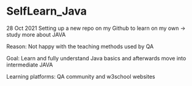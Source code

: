 # SelfLearn_Java

28 Oct 2021
Setting up a new repo on my Github to learn on my own -> study more about JAVA

Reason:
Not happy with the teaching methods used by QA

Goal:
Learn and fully understand Java basics and afterwards move into intermediate JAVA

Learning platforms:
QA community and w3school websites
